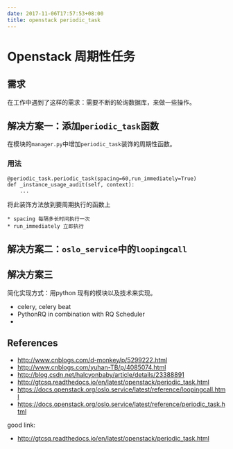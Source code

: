 ```yaml
---
date: 2017-11-06T17:57:53+08:00
title: openstack periodic_task
---
```


# Openstack 周期性任务

## 需求

在工作中遇到了这样的需求：需要不断的轮询数据库，来做一些操作。

## 解决方案一：添加`periodic_task`函数

在模块的`manager.py`中增加`periodic_task`装饰的周期性函数。
### 用法
```
@periodic_task.periodic_task(spacing=60,run_immediately=True)
def _instance_usage_audit(self, context):
    ...
```
将此装饰方法放到要周期执行的函数上
```
* spacing 每隔多长时间执行一次
* run_immediately 立即执行
```

## 解决方案二：`oslo_service`中的`loopingcall`

## 解决方案三
简化实现方式：用python 现有的模块以及技术来实现。

* celery, celery beat
* PythonRQ in combination with RQ Scheduler
* 

## References
* http://www.cnblogs.com/d-monkey/p/5299222.html
* http://www.cnblogs.com/yuhan-TB/p/4085074.html
* http://blog.csdn.net/halcyonbaby/article/details/23388891
* http://gtcsq.readthedocs.io/en/latest/openstack/periodic_task.html
* https://docs.openstack.org/oslo.service/latest/reference/loopingcall.html
* https://docs.openstack.org/oslo.service/latest/reference/periodic_task.html

good link:

* http://gtcsq.readthedocs.io/en/latest/openstack/periodic_task.html
